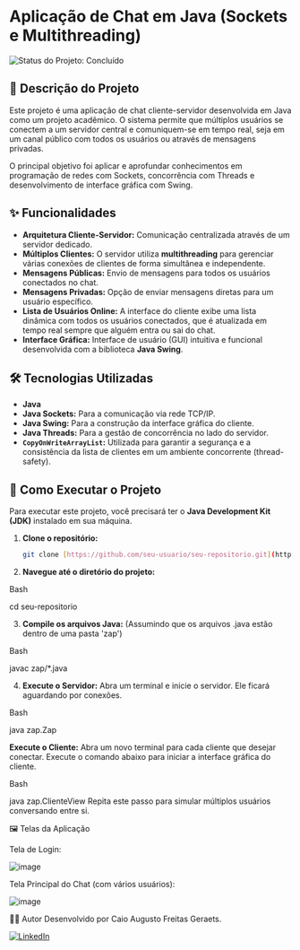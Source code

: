 # Aplicação de Chat em Java (Sockets e Multithreading)

![Status do Projeto: Concluído](https://img.shields.io/badge/status-concluído-brightgreen)

## 📝 Descrição do Projeto

Este projeto é uma aplicação de chat cliente-servidor desenvolvida em Java como um projeto acadêmico. O sistema permite que múltiplos usuários se conectem a um servidor central e comuniquem-se em tempo real, seja em um canal público com todos os usuários ou através de mensagens privadas.

O principal objetivo foi aplicar e aprofundar conhecimentos em programação de redes com Sockets, concorrência com Threads e desenvolvimento de interface gráfica com Swing.

## ✨ Funcionalidades

- **Arquitetura Cliente-Servidor:** Comunicação centralizada através de um servidor dedicado.
- **Múltiplos Clientes:** O servidor utiliza **multithreading** para gerenciar várias conexões de clientes de forma simultânea e independente.
- **Mensagens Públicas:** Envio de mensagens para todos os usuários conectados no chat.
- **Mensagens Privadas:** Opção de enviar mensagens diretas para um usuário específico.
- **Lista de Usuários Online:** A interface do cliente exibe uma lista dinâmica com todos os usuários conectados, que é atualizada em tempo real sempre que alguém entra ou sai do chat.
- **Interface Gráfica:** Interface de usuário (GUI) intuitiva e funcional desenvolvida com a biblioteca **Java Swing**.

## 🛠️ Tecnologias Utilizadas

- **Java**
- **Java Sockets:** Para a comunicação via rede TCP/IP.
- **Java Swing:** Para a construção da interface gráfica do cliente.
- **Java Threads:** Para a gestão de concorrência no lado do servidor.
- **`CopyOnWriteArrayList`:** Utilizada para garantir a segurança e a consistência da lista de clientes em um ambiente concorrente (thread-safety).

## 🚀 Como Executar o Projeto

Para executar este projeto, você precisará ter o **Java Development Kit (JDK)** instalado em sua máquina.

1. **Clone o repositório:**
   ```bash
   git clone [https://github.com/seu-usuario/seu-repositorio.git](https://github.com/seu-usuario/seu-repositorio.git)
   
2. **Navegue até o diretório do projeto:**

Bash

cd seu-repositorio

3. **Compile os arquivos Java:**
(Assumindo que os arquivos .java estão dentro de uma pasta 'zap')

Bash

javac zap/*.java

4. **Execute o Servidor:**
Abra um terminal e inicie o servidor. Ele ficará aguardando por conexões.

Bash

java zap.Zap

**Execute o Cliente:**
Abra um novo terminal para cada cliente que desejar conectar. Execute o comando abaixo para iniciar a interface gráfica do cliente.

Bash

java zap.ClienteView
Repita este passo para simular múltiplos usuários conversando entre si.

🖼️ Telas da Aplicação

Tela de Login:

![image](https://github.com/user-attachments/assets/a7ce9453-7c26-4ff8-aad8-e4c9840946da)

Tela Principal do Chat (com vários usuários):

![image](https://github.com/user-attachments/assets/788f8f1f-a421-45d0-a187-08ba034035e4)


👨‍💻 Autor
Desenvolvido por Caio Augusto Freitas Geraets.

[![LinkedIn](https://img.shields.io/badge/linkedin-%230077B5.svg?style=for-the-badge&logo=linkedin&logoColor=white)](https://www.linkedin.com/in/caio-geraets/)

